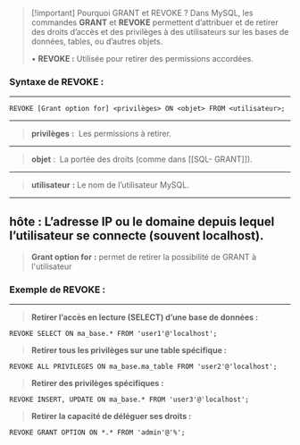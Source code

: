 

> [!important] Pourquoi GRANT et REVOKE ?
> Dans MySQL, les commandes **GRANT** et **REVOKE** permettent d’attribuer et de retirer des droits d’accès et des privilèges à des utilisateurs sur les bases de données, tables, ou d’autres objets.
> 
>• **REVOKE :** Utilisée pour retirer des permissions accordées.


### **Syntaxe de REVOKE** :
---

```
REVOKE [Grant option for] <privilèges> ON <objet> FROM <utilisateur>;
```

---
> **privilèges** **:**  Les permissions à retirer.
--- 
> **objet** :  La portée des droits (comme dans [[SQL- GRANT]]).
---
> **utilisateur** **:** Le nom de l’utilisateur MySQL.
---
   **hôte** **:** L’adresse IP ou le domaine depuis lequel l’utilisateur se connecte (souvent localhost).
---
> **Grant option for** **:** permet de retirer la possibilité de GRANT à l'utilisateur
### **Exemple de REVOKE** :
---

>**Retirer l’accès en lecture (SELECT) d’une base de données :**

```
REVOKE SELECT ON ma_base.* FROM 'user1'@'localhost';
```

>**Retirer tous les privilèges sur une table spécifique :**

```
REVOKE ALL PRIVILEGES ON ma_base.ma_table FROM 'user2'@'localhost';
```

> **Retirer des privilèges spécifiques :**

```
REVOKE INSERT, UPDATE ON ma_base.* FROM 'user3'@'localhost';
```

>**Retirer la capacité de déléguer ses droits :**

```
REVOKE GRANT OPTION ON *.* FROM 'admin'@'%';
```
